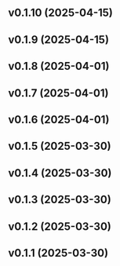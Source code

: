 ## v0.1.10 (2025-04-15)

## v0.1.9 (2025-04-15)

## v0.1.8 (2025-04-01)

## v0.1.7 (2025-04-01)

## v0.1.6 (2025-04-01)

## v0.1.5 (2025-03-30)

## v0.1.4 (2025-03-30)

## v0.1.3 (2025-03-30)

## v0.1.2 (2025-03-30)

## v0.1.1 (2025-03-30)
